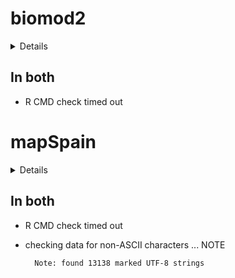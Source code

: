 # biomod2

<details>

* Version: 4.2-2
* GitHub: https://github.com/biomodhub/biomod2
* Source code: https://github.com/cran/biomod2
* Date/Publication: 2023-01-16 19:20:14 UTC
* Number of recursive dependencies: 220

Run `revdepcheck::revdep_details(, "biomod2")` for more info

</details>

## In both

*   R CMD check timed out
    

# mapSpain

<details>

* Version: 0.7.0
* GitHub: https://github.com/rOpenSpain/mapSpain
* Source code: https://github.com/cran/mapSpain
* Date/Publication: 2022-12-22 21:40:02 UTC
* Number of recursive dependencies: 105

Run `revdepcheck::revdep_details(, "mapSpain")` for more info

</details>

## In both

*   R CMD check timed out
    

*   checking data for non-ASCII characters ... NOTE
    ```
      Note: found 13138 marked UTF-8 strings
    ```

